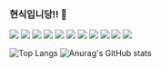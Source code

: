### 현식입니당!! 👋

<!--
**hyun6ik/hyun6ik** is a ✨ _special_ ✨ repository because its `README.md` (this file) appears on your GitHub profile.

Here are some ideas to get you started:

- 🔭 I’m currently working on ...
- 🌱 I’m currently learning ...
- 👯 I’m looking to collaborate on ...
- 🤔 I’m looking for help with ...
- 💬 Ask me about ...
- 📫 How to reach me: ...
- 😄 Pronouns: ...
- ⚡ Fun fact: ...
-->

<img src="https://img.shields.io/badge/Java-yellow?style=flat&logo=Java&logoColor=007396"/> <img src="https://img.shields.io/badge/SpringBoot-green?style=flat&logo=SpringBoot&logoColor=6DB33F"/> <img src="https://img.shields.io/badge/MySQL-red?style=flat&logo=MySQL&logoColor=4479A1"/>
<img src="https://img.shields.io/badge/Docker-blue?style=flat&logo=Docker&logoColor=2496ED"/> <img src="https://img.shields.io/badge/Kubernetes-darkblue?style=flat&logo=Kubernetes&logoColor=326CE5"/> <img src="https://img.shields.io/badge/Terraform-purple?style=flat&logo=Terraform&logoColor=7B42BC"/> <img src="https://img.shields.io/badge/Jenkins-orange?style=flat&logo=Jenkins&logoColor=D24939"/> <img src="https://img.shields.io/badge/GitHub-gray?style=flat&logo=GitHub&logoColor=181717"/> <img src="https://img.shields.io/badge/Notion-lightgray?style=flat&logo=Notion&logoColor=000000"/> <img src="https://img.shields.io/badge/Slack-violet?style=flat&logo=Slack&logoColor=4A154B"/> <img src="https://img.shields.io/badge/Jira-skyblue?style=flat&logo=Jira&logoColor=0052CC"/> 

![Top Langs](https://github-readme-stats.vercel.app/api/top-langs/?username=hyun6ik&layout=compact&theme=gruvbox)
![Anurag's GitHub stats](https://github-readme-stats.vercel.app/api?username=hyun6ik&show_icons=true&theme=gruvbox)

